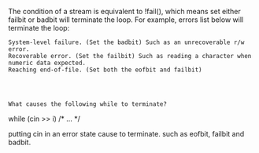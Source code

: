 

The condition of a stream is equivalent to !fail(), which means set either failbit or badbit will terminate the loop. For example, errors list below will terminate the loop:

    System-level failure. (Set the badbit) Such as an unrecoverable r/w error.
    Recoverable error. (Set the failbit) Such as reading a character when numeric data expected.
    Reaching end-of-file. (Set both the eofbit and failbit)




    What causes the following while to terminate?

while (cin >> i) /*  ...    */

putting cin in an error state cause to terminate. such as eofbit, failbit and badbit.